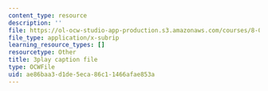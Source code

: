 ```yaml
---
content_type: resource
description: ''
file: https://ol-ocw-studio-app-production.s3.amazonaws.com/courses/8-01sc-classical-mechanics-fall-2016/ae86baa3d1de5eca86c11466afae853a_DYi8KTt8688.vtt
file_type: application/x-subrip
learning_resource_types: []
resourcetype: Other
title: 3play caption file
type: OCWFile
uid: ae86baa3-d1de-5eca-86c1-1466afae853a
---
```


